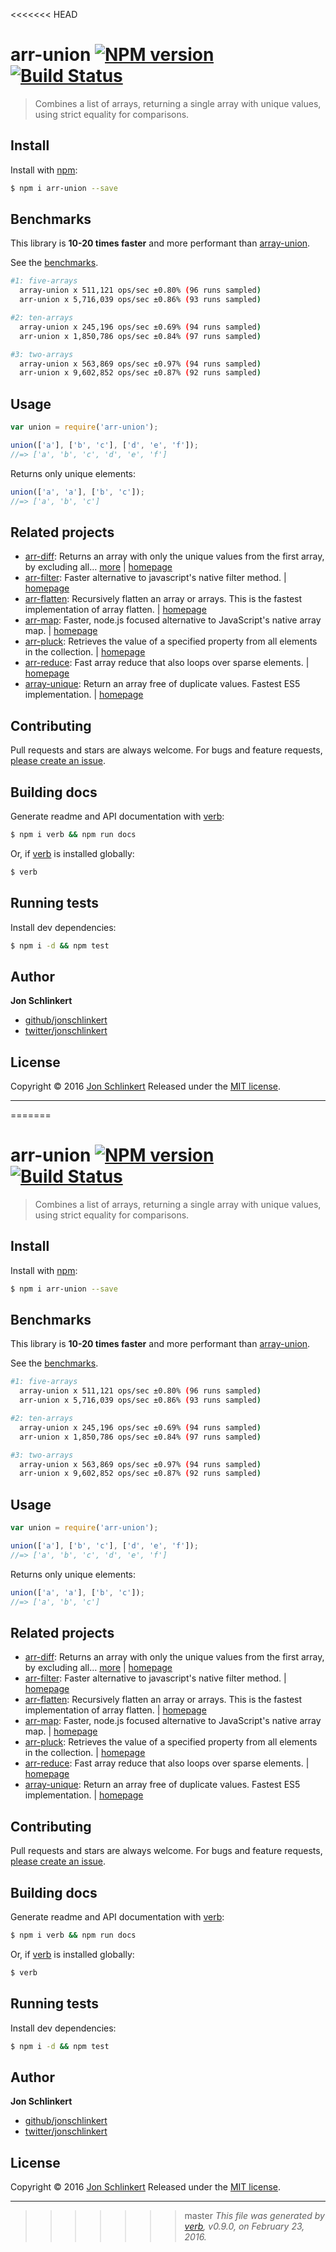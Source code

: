 <<<<<<< HEAD
# arr-union [![NPM version](https://img.shields.io/npm/v/arr-union.svg)](https://www.npmjs.com/package/arr-union) [![Build Status](https://img.shields.io/travis/jonschlinkert/arr-union.svg)](https://travis-ci.org/jonschlinkert/arr-union)

> Combines a list of arrays, returning a single array with unique values, using strict equality for comparisons.

## Install

Install with [npm](https://www.npmjs.com/):

```sh
$ npm i arr-union --save
```

## Benchmarks

This library is **10-20 times faster** and more performant than [array-union](https://github.com/sindresorhus/array-union).

See the [benchmarks](./benchmark).

```sh
#1: five-arrays
  array-union x 511,121 ops/sec ±0.80% (96 runs sampled)
  arr-union x 5,716,039 ops/sec ±0.86% (93 runs sampled)

#2: ten-arrays
  array-union x 245,196 ops/sec ±0.69% (94 runs sampled)
  arr-union x 1,850,786 ops/sec ±0.84% (97 runs sampled)

#3: two-arrays
  array-union x 563,869 ops/sec ±0.97% (94 runs sampled)
  arr-union x 9,602,852 ops/sec ±0.87% (92 runs sampled)
```

## Usage

```js
var union = require('arr-union');

union(['a'], ['b', 'c'], ['d', 'e', 'f']);
//=> ['a', 'b', 'c', 'd', 'e', 'f']
```

Returns only unique elements:

```js
union(['a', 'a'], ['b', 'c']);
//=> ['a', 'b', 'c']
```

## Related projects

* [arr-diff](https://www.npmjs.com/package/arr-diff): Returns an array with only the unique values from the first array, by excluding all… [more](https://www.npmjs.com/package/arr-diff) | [homepage](https://github.com/jonschlinkert/arr-diff)
* [arr-filter](https://www.npmjs.com/package/arr-filter): Faster alternative to javascript's native filter method. | [homepage](https://github.com/jonschlinkert/arr-filter)
* [arr-flatten](https://www.npmjs.com/package/arr-flatten): Recursively flatten an array or arrays. This is the fastest implementation of array flatten. | [homepage](https://github.com/jonschlinkert/arr-flatten)
* [arr-map](https://www.npmjs.com/package/arr-map): Faster, node.js focused alternative to JavaScript's native array map. | [homepage](https://github.com/jonschlinkert/arr-map)
* [arr-pluck](https://www.npmjs.com/package/arr-pluck): Retrieves the value of a specified property from all elements in the collection. | [homepage](https://github.com/jonschlinkert/arr-pluck)
* [arr-reduce](https://www.npmjs.com/package/arr-reduce): Fast array reduce that also loops over sparse elements. | [homepage](https://github.com/jonschlinkert/arr-reduce)
* [array-unique](https://www.npmjs.com/package/array-unique): Return an array free of duplicate values. Fastest ES5 implementation. | [homepage](https://github.com/jonschlinkert/array-unique)

## Contributing

Pull requests and stars are always welcome. For bugs and feature requests, [please create an issue](https://github.com/jonschlinkert/arr-union/issues/new).

## Building docs

Generate readme and API documentation with [verb](https://github.com/verbose/verb):

```sh
$ npm i verb && npm run docs
```

Or, if [verb](https://github.com/verbose/verb) is installed globally:

```sh
$ verb
```

## Running tests

Install dev dependencies:

```sh
$ npm i -d && npm test
```

## Author

**Jon Schlinkert**

* [github/jonschlinkert](https://github.com/jonschlinkert)
* [twitter/jonschlinkert](http://twitter.com/jonschlinkert)

## License

Copyright © 2016 [Jon Schlinkert](https://github.com/jonschlinkert)
Released under the [MIT license](https://github.com/jonschlinkert/arr-union/blob/master/LICENSE).

***

=======
# arr-union [![NPM version](https://img.shields.io/npm/v/arr-union.svg)](https://www.npmjs.com/package/arr-union) [![Build Status](https://img.shields.io/travis/jonschlinkert/arr-union.svg)](https://travis-ci.org/jonschlinkert/arr-union)

> Combines a list of arrays, returning a single array with unique values, using strict equality for comparisons.

## Install

Install with [npm](https://www.npmjs.com/):

```sh
$ npm i arr-union --save
```

## Benchmarks

This library is **10-20 times faster** and more performant than [array-union](https://github.com/sindresorhus/array-union).

See the [benchmarks](./benchmark).

```sh
#1: five-arrays
  array-union x 511,121 ops/sec ±0.80% (96 runs sampled)
  arr-union x 5,716,039 ops/sec ±0.86% (93 runs sampled)

#2: ten-arrays
  array-union x 245,196 ops/sec ±0.69% (94 runs sampled)
  arr-union x 1,850,786 ops/sec ±0.84% (97 runs sampled)

#3: two-arrays
  array-union x 563,869 ops/sec ±0.97% (94 runs sampled)
  arr-union x 9,602,852 ops/sec ±0.87% (92 runs sampled)
```

## Usage

```js
var union = require('arr-union');

union(['a'], ['b', 'c'], ['d', 'e', 'f']);
//=> ['a', 'b', 'c', 'd', 'e', 'f']
```

Returns only unique elements:

```js
union(['a', 'a'], ['b', 'c']);
//=> ['a', 'b', 'c']
```

## Related projects

* [arr-diff](https://www.npmjs.com/package/arr-diff): Returns an array with only the unique values from the first array, by excluding all… [more](https://www.npmjs.com/package/arr-diff) | [homepage](https://github.com/jonschlinkert/arr-diff)
* [arr-filter](https://www.npmjs.com/package/arr-filter): Faster alternative to javascript's native filter method. | [homepage](https://github.com/jonschlinkert/arr-filter)
* [arr-flatten](https://www.npmjs.com/package/arr-flatten): Recursively flatten an array or arrays. This is the fastest implementation of array flatten. | [homepage](https://github.com/jonschlinkert/arr-flatten)
* [arr-map](https://www.npmjs.com/package/arr-map): Faster, node.js focused alternative to JavaScript's native array map. | [homepage](https://github.com/jonschlinkert/arr-map)
* [arr-pluck](https://www.npmjs.com/package/arr-pluck): Retrieves the value of a specified property from all elements in the collection. | [homepage](https://github.com/jonschlinkert/arr-pluck)
* [arr-reduce](https://www.npmjs.com/package/arr-reduce): Fast array reduce that also loops over sparse elements. | [homepage](https://github.com/jonschlinkert/arr-reduce)
* [array-unique](https://www.npmjs.com/package/array-unique): Return an array free of duplicate values. Fastest ES5 implementation. | [homepage](https://github.com/jonschlinkert/array-unique)

## Contributing

Pull requests and stars are always welcome. For bugs and feature requests, [please create an issue](https://github.com/jonschlinkert/arr-union/issues/new).

## Building docs

Generate readme and API documentation with [verb](https://github.com/verbose/verb):

```sh
$ npm i verb && npm run docs
```

Or, if [verb](https://github.com/verbose/verb) is installed globally:

```sh
$ verb
```

## Running tests

Install dev dependencies:

```sh
$ npm i -d && npm test
```

## Author

**Jon Schlinkert**

* [github/jonschlinkert](https://github.com/jonschlinkert)
* [twitter/jonschlinkert](http://twitter.com/jonschlinkert)

## License

Copyright © 2016 [Jon Schlinkert](https://github.com/jonschlinkert)
Released under the [MIT license](https://github.com/jonschlinkert/arr-union/blob/master/LICENSE).

***

>>>>>>> master
_This file was generated by [verb](https://github.com/verbose/verb), v0.9.0, on February 23, 2016._